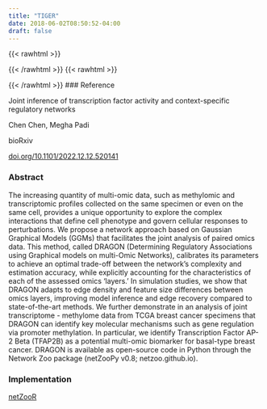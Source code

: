 ```yaml
---
title: "TIGER"
date: 2018-06-02T08:50:52-04:00
draft: false
---
```


{{< rawhtml >}}
<script type='text/javascript' src='https://d1bxh8uas1mnw7.cloudfront.net/assets/embed.js'></script>
{{< /rawhtml >}}
{{< rawhtml >}}
<div data-badge-popover="right" data-badge-type="donut" data-doi="10.1101/2022.12.12.520141" data-hide-no-mentions="true" class="altmetric-embed"></div>
{{< /rawhtml >}}
### Reference

Joint inference of transcription factor activity and context-specific regulatory networks

Chen Chen, Megha Padi

bioRxiv

[doi.org/10.1101/2022.12.12.520141](https://www.biorxiv.org/content/10.1101/2022.12.12.520141v1)

### Abstract


The increasing quantity of multi-omic data, such as methylomic and transcriptomic profiles collected on the same specimen or even on the same cell, provides a unique opportunity to explore the complex interactions that define cell phenotype and govern cellular responses to perturbations. We propose a network approach based on Gaussian Graphical Models (GGMs) that facilitates the joint analysis of paired omics data. This method, called DRAGON (Determining Regulatory Associations using Graphical models on multi-Omic Networks), calibrates its parameters to achieve an optimal trade-off between the network’s complexity and estimation accuracy, while explicitly accounting for the characteristics of each of the assessed omics ‘layers.’ In simulation studies, we show that DRAGON adapts to edge density and feature size differences between omics layers, improving model inference and edge recovery compared to state-of-the-art methods. We further demonstrate in an analysis of joint transcriptome - methylome data from TCGA breast cancer specimens that DRAGON can identify key molecular mechanisms such as gene regulation via promoter methylation. In particular, we identify Transcription Factor AP-2 Beta (TFAP2B) as a potential multi-omic biomarker for basal-type breast cancer. DRAGON is available as open-source code in Python through the Network Zoo package (netZooPy v0.8; netzoo.github.io).

### Implementation

[netZooR](https://github.com/netZoo/netZooR)




